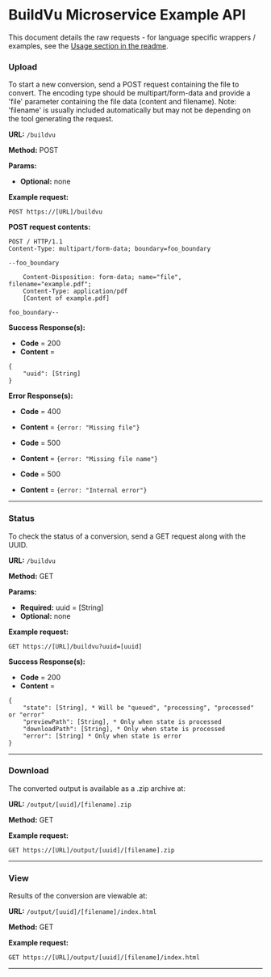 # BuildVu Microservice Example API #

This document details the raw requests - for language specific wrappers / examples, see the [Usage section in the readme](README.md).

### Upload ###

To start a new conversion, send a POST request containing the file to convert. The encoding type should be multipart/form-data and provide a 'file' parameter containing the file data (content and filename). Note: 'filename' is usually included automatically but may not be depending on the tool generating the request.

**URL:** ```/buildvu```

**Method:** POST

**Params:**
* **Optional:** none

**Example request:**

```
POST https://[URL]/buildvu
```

**POST request contents:**

```POST https://[URL]/buildvu
POST / HTTP/1.1
Content-Type: multipart/form-data; boundary=foo_boundary

--foo_boundary

    Content-Disposition: form-data; name="file", filename="example.pdf";
    Content-Type: application/pdf
    [Content of example.pdf]

foo_boundary--
```

**Success Response(s):**
* **Code** = 200
* **Content** = 

```
{
    "uuid": [String]
} 
```

**Error Response(s):**
* **Code** = 400
* **Content** = ```{error: "Missing file"}```


* **Code** = 500
* **Content** = ```{error: "Missing file name"}```


* **Code** = 500
* **Content** = ```{error: "Internal error"}```

___


### Status

To check the status of a conversion, send a GET request along with the UUID.

**URL:** ```/buildvu```

**Method:** GET

**Params:**
* **Required:** uuid = [String]
* **Optional:** none

**Example request:**

```GET https://[URL]/buildvu?uuid=[uuid]```


**Success Response(s):**
* **Code** = 200
* **Content** = 

```
{
    "state": [String], * Will be "queued", "processing", "processed" or "error"
    "previewPath": [String], * Only when state is processed
    "downloadPath": [String], * Only when state is processed
    "error": [String] * Only when state is error
}
```
___


### Download

The converted output is available as a .zip archive at:

**URL:** ```/output/[uuid]/[filename].zip```

**Method:** GET

**Example request:**

```GET https://[URL]/output/[uuid]/[filename].zip```

___

### View

Results of the conversion are viewable at:

**URL:** ```/output/[uuid]/[filename]/index.html```

**Method:** GET

**Example request:**

```GET https://[URL]/output/[uuid]/[filename]/index.html```

___
